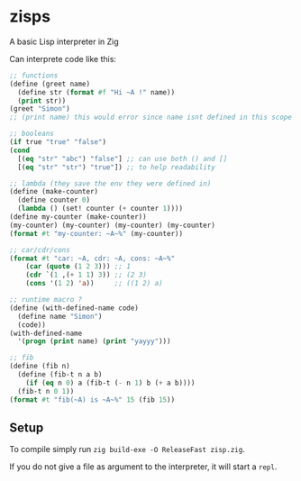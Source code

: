 # zisps

A basic Lisp interpreter in Zig

Can interprete code like this:

```lisp
;; functions
(define (greet name)
  (define str (format #f "Hi ~A !" name))
  (print str))
(greet "Simon")
;; (print name) this would error since name isnt defined in this scope

;; booleans
(if true "true" "false")
(cond
  [(eq "str" "abc") "false"] ;; can use both () and []
  [(eq "str" "str") "true"]) ;; to help readability

;; lambda (they save the env they were defined in)
(define (make-counter)
  (define counter 0)
  (lambda () (set! counter (+ counter 1))))
(define my-counter (make-counter))
(my-counter) (my-counter) (my-counter) (my-counter)
(format #t "my-counter: ~A~%" (my-counter))

;; car/cdr/cons
(format #t "car: ~A, cdr: ~A, cons: ~A~%"
    (car (quote (1 2 3))) ;; 1
    (cdr `(1 ,(+ 1 1) 3)) ;; (2 3)
    (cons '(1 2) 'a))     ;; ((1 2) a)

;; runtime macro ?
(define (with-defined-name code)
  (define name "Simon")
  (code))
(with-defined-name
  '(progn (print name) (print "yayyy")))

;; fib
(define (fib n)
  (define (fib-t n a b)
    (if (eq n 0) a (fib-t (- n 1) b (+ a b))))
  (fib-t n 0 1))
(format #t "fib(~A) is ~A~%" 15 (fib 15))
```

## Setup

To compile simply run `zig build-exe -O ReleaseFast zisp.zig`.

If you do not give a file as argument to the interpreter, it will start a `repl`.
